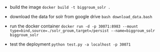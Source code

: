 - build the image
```docker build -t biggroum_solr .```

- download the data for solr from google drive
```bash download_data.bash```

- run the docker container
```docker run -d -p 30071:8983 --mount type=bind,source=./solr_groum,target=/persist --name=biggroum_solr biggroum_solr```

- test the deployment
```python test.py -a localhost -p 30071```
